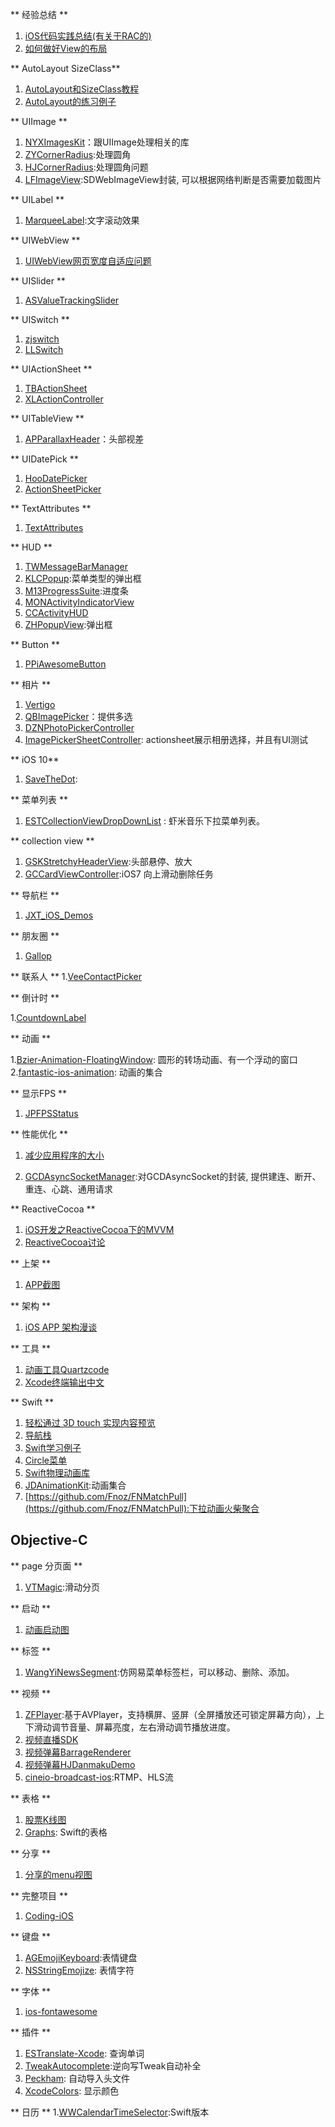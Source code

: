 ** 经验总结 **

1. [iOS代码实践总结(有关于RAC的)](http://blog.csdn.net/colorapp/article/details/48597267)
2. [如何做好View的布局](https://blog.cnbluebox.com/blog/2015/09/18/howtolayoutview/)

** AutoLayout SizeClass**

1. [AutoLayout和SizeClass教程](http://blog.csdn.net/colorapp/article/details/44924609)
2.  [AutoLayout的练习例子](https://github.com/zekunyan/AutolayoutExampleWithMasonry)

** UIImage **

1. [NYXImagesKit](https://github.com/Nyx0uf/NYXImagesKit)：跟UIImage处理相关的库
2. [ZYCornerRadius](https://github.com/liuzhiyi1992/ZYCornerRadius):处理圆角
3. [HJCornerRadius](https://github.com/panghaijiao/HJCornerRadius):处理圆角问题
4. [LFImageView](https://github.com/LaiFengiOS/LFImageView):SDWebImageView封装, 可以根据网络判断是否需要加载图片

** UILabel **

1. [MarqueeLabel](https://github.com/cbpowell/MarqueeLabel):文字滚动效果

** UIWebView **

1. [UIWebView网页宽度自适应问题](http://blog.csdn.net/colorapp/article/details/43565859)

** UISlider **

1. [ASValueTrackingSlider](https://github.com/alskipp/ASValueTrackingSlider)

** UISwitch **

1. [zjswitch](https://github.com/Jameszjhe/zjswitch)
2. [LLSwitch](https://github.com/lilei644/LLSwitch)

** UIActionSheet **

1. [TBActionSheet](https://github.com/yulingtianxia/TBActionSheet)
2. [XLActionController](https://github.com/xmartlabs/XLActionController)


** UITableView **

1. [APParallaxHeader](https://github.com/apping/APParallaxHeader)：头部视差

** UIDatePick **

1. [HooDatePicker](https://github.com/jakciehoo/HooDatePicker)
2. [ActionSheetPicker](https://github.com/skywinder/ActionSheetPicker-3.0)


** TextAttributes **

1. [TextAttributes](https://github.com/delba/TextAttributes)
 
** HUD **

1. [TWMessageBarManager](https://github.com/terryworona/TWMessageBarManager)
2. [KLCPopup](https://github.com/jmascia/KLCPopup):菜单类型的弹出框
3. [M13ProgressSuite](https://github.com/Marxon13/M13ProgressSuite):进度条
4. [MONActivityIndicatorView](https://github.com/mownier/MONActivityIndicatorView)
5. [CCActivityHUD](https://github.com/Cokile/CCActivityHUD)
6. [ZHPopupView](https://github.com/zhhlmr/ZHPopupView):弹出框

** Button **

1. [PPiAwesomeButton](https://github.com/pepibumur/PPiAwesomeButton)

** 相片 **

1. [Vertigo](https://github.com/gonzalezreal/Vertigo)
2. [QBImagePicker](https://github.com/questbeat/QBImagePicker)：提供多选
3. [DZNPhotoPickerController](https://github.com/dzenbot/DZNPhotoPickerController)
4. [ImagePickerSheetController](https://github.com/lbrndnr/ImagePickerSheetController): actionsheet展示相册选择，并且有UI测试

** iOS 10**

1. [SaveTheDot](https://github.com/JakeLin/SaveTheDot):

** 菜单列表 **

1. [ESTCollectionViewDropDownList](https://github.com/Aufree/ESTCollectionViewDropDownList) : 虾米音乐下拉菜单列表。

** collection view **

1. [GSKStretchyHeaderView](https://github.com/gskbyte/GSKStretchyHeaderView):头部悬停、放大
2. [GCCardViewController](https://github.com/Yuzeyang/GCCardViewController):iOS7 向上滑动删除任务

** 导航栏 **

1. [JXT_iOS_Demos](https://github.com/kukumaluCN/JXT_iOS_Demos)

** 朋友圈 **

1. [Gallop](https://github.com/waynezxcv/Gallop) 

** 联系人 **
1.[VeeContactPicker](https://github.com/CodeAtlas/VeeContactPicker)


** 倒计时 **

1.[CountdownLabel](https://github.com/suzuki-0000/CountdownLabel)

** 动画 **

1.[Bzier-Animation-FloatingWindow](https://github.com/HZQuan/Bzier-Animation-FloatingWindow): 圆形的转场动画、有一个浮动的窗口
2.[fantastic-ios-animation](https://github.com/onmyway133/fantastic-ios-animation): 动画的集合

** 显示FPS **
1. [JPFPSStatus](https://github.com/joggerplus/JPFPSStatus)

** 性能优化 **

1. [减少应用程序的大小](http://beyondvincent.com/2014/03/24/2014-03-20-reducing-the-size-of-my-app/)

2. [GCDAsyncSocketManager](https://github.com/Yuzeyang/GCDAsyncSocketManager):对GCDAsyncSocket的封装, 提供建连、断开、重连、心跳、通用请求

** ReactiveCocoa **

1. [iOS开发之ReactiveCocoa下的MVVM](http://www.cnblogs.com/ludashi/p/4925042.html)
2. [ReactiveCocoa讨论](http://blog.devtang.com/2016/01/03/reactive-cocoa-discussion/)


** 上架 **

1. [APP截图](https://launchkit.io/screenshots/)

** 架构 **

1. [iOS APP 架构漫谈](http://studentdeng.github.io/blog/2014/08/29/ios-architecture/)


** 工具 **

1. [动画工具Quartzcode](http://www.quartzcodeapp.com/)
2. [Xcode终端输出中文](https://github.com/Forkong/FKConsole)

** Swift **

1. [轻松通过 3D touch 实现内容预览](https://github.com/marmelroy/PeekPop)
2. [导航栈](https://github.com/Ramotion/navigation-stack)
3. [Swift学习例子](https://github.com/MartinRGB/MTSwift-Learning)
4. [Circle菜单](https://github.com/JaNd3r/CKCircleMenuView)
5. [Swift物理动画库](https://github.com/AugustRush/Stellar)
6. [JDAnimationKit](https://github.com/JellyDevelopment/JDAnimationKit):动画集合
7. [https://github.com/Fnoz/FNMatchPull](https://github.com/Fnoz/FNMatchPull):下拉动画火柴聚合
## Objective-C 

** page 分页面 **

1. [VTMagic](https://github.com/tianzhuo112/VTMagic):滑动分页

** 启动 **

1. [动画启动图](https://github.com/yeziahehe/YFStartView)

** 标签 **
1. [WangYiNewsSegment](https://github.com/caixiaofan1/WangYiNewsSegment):仿网易菜单标签栏，可以移动、删除、添加。


** 视频 **

1. [ZFPlayer](https://github.com/renzifeng/ZFPlayer):基于AVPlayer，支持横屏、竖屏（全屏播放还可锁定屏幕方向），上下滑动调节音量、屏幕亮度，左右滑动调节播放进度。
2. [视频直播SDK](https://github.com/runner365/LiveVideoCoreSDK)
3. [视频弹幕BarrageRenderer](https://github.com/unash/BarrageRenderer)
4. [视频弹幕HJDanmakuDemo](https://github.com/panghaijiao/HJDanmakuDemo)
5. [cineio-broadcast-ios](https://github.com/cine-io/cineio-broadcast-ios):RTMP、HLS流

** 表格 **

1. [股票K线图](https://github.com/yate1996/Y_KLine)
2. [Graphs](https://github.com/recruit-mtl/Graphs): Swift的表格

** 分享 **

1. [分享的menu视图](https://github.com/ws00801526/XMNShareMenuExample)

** 完整项目 **

1. [Coding-iOS](https://github.com/Coding/Coding-iOS)

** 键盘 **

1. [AGEmojiKeyboard](https://github.com/ayushgoel/AGEmojiKeyboard):表情键盘
2. [NSStringEmojize](https://github.com/diy/NSStringEmojize): 表情字符

** 字体 **
1. [ios-fontawesome](https://github.com/alexdrone/ios-fontawesome)

** 插件 **
1. [ESTranslate-Xcode](https://github.com/EnjoySR/ESTranslate-Xcode): 查询单词
2. [TweakAutocomplete](https://github.com/poboke/TweakAutocomplete):逆向写Tweak自动补全
3. [Peckham](https://github.com/markohlebar/Peckham): 自动导入头文件
4. [XcodeColors](https://github.com/robbiehanson/XcodeColors): 显示颜色

** 日历 **
1.[WWCalendarTimeSelector](https://github.com/weilsonwonder/WWCalendarTimeSelector):Swift版本